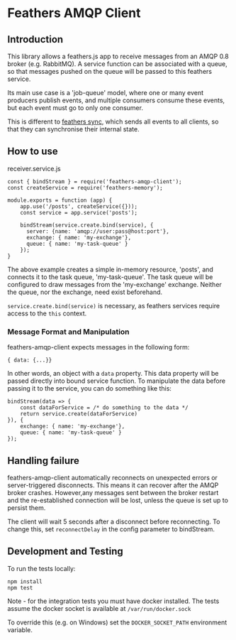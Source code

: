 # Feathers AMQP Client

## Introduction

This library allows a feathers.js app to receive messages from an
AMQP 0.8 broker (e.g. RabbitMQ). A service function can be associated with a
queue, so that messages pushed on the queue will be passed to this feathers service.

Its main use case is a 'job-queue' model, where one or many event producers publish events,
and multiple consumers consume these events, but each event must go to only one consumer.

This is different to [feathers sync](https://github.com/feathersjs-ecosystem/feathers-sync),
which sends all events to all clients, so that they can synchronise their internal state.

## How to use

receiver.service.js

    const { bindStream } = require('feathers-amqp-client');
    const createService = require('feathers-memory');
    
    module.exports = function (app) {
        app.use('/posts', createService({}));
        const service = app.service('posts');
    
        bindStream(service.create.bind(service), {
          server: {name: 'amqp://user:pass@host:port'},
          exchange: { name: 'my-exchange'},
          queue: { name: 'my-task-queue' }
        });
    }

The above example creates a simple in-memory resource, 'posts', and connects it to
the task queue, 'my-task-queue'. The task queue will be configured to draw messages from
the 'my-exchange' exchange. Neither the queue, nor the exchange, need exist beforehand.

`service.create.bind(service)` is necessary, as feathers services require access to
the `this` context.

### Message Format and Manipulation

feathers-amqp-client expects messages in the following form: 

    { data: {...}}
    
In other words, an object with a `data` property. This data property will be passed
directly into bound service function. To manipulate the data before passing it to the
service, you can do something like this:

    bindStream(data => {
        const dataForService = /* do something to the data */
        return service.create(dataForService)
    }), {
        exchange: { name: 'my-exchange'},
        queue: { name: 'my-task-queue' }
    });

## Handling failure

feathers-amqp-client automatically reconnects on unexpected errors or server-triggered
disconnects. This means it can recover after the AMQP broker crashes. However,any messages sent
between the broker restart and the re-established connection will be lost, unless
the queue is set up to persist them.

The client will wait 5 seconds after a disconnect before reconnecting. To change this, 
set `reconnectDelay` in the config parameter to bindStream.

## Development and Testing

To run the tests locally:

    npm install
    npm test
    
Note - for the integration tests you must have docker installed. The tests assume the docker
socket is available at `/var/run/docker.sock`
 
To override this (e.g. on Windows) set the `DOCKER_SOCKET_PATH` environment variable.
